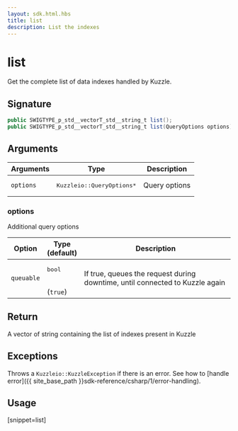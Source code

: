 ```yaml
---
layout: sdk.html.hbs
title: list
description: List the indexes
---
```


# list

Get the complete list of data indexes handled by Kuzzle.

## Signature

```csharp
public SWIGTYPE_p_std__vectorT_std__string_t list();
public SWIGTYPE_p_std__vectorT_std__string_t list(QueryOptions options);
```

## Arguments

| Arguments | Type          | Description       |
| --------- | ------------- | ------------------|
| `options` | <pre>Kuzzleio::QueryOptions\*</pre> | Query options |

### options

Additional query options

| Option     | Type<br/>(default)   | Description  |
| ---------- | ------- | --------------------------------- | 
| `queuable` | <pre>bool</pre><br/>(`true`) | If true, queues the request during downtime, until connected to Kuzzle again |

## Return

A vector of string containing the list of indexes present in Kuzzle

## Exceptions

Throws a `Kuzzleio::KuzzleException` if there is an error. See how to [handle error]({{ site_base_path }}sdk-reference/csharp/1/error-handling).

## Usage

[snippet=list]
